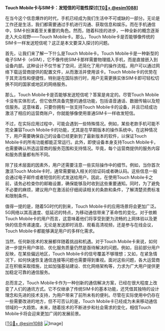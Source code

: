 **Touch Mobile卡与SIM卡：发短信的可能性探讨[[TG💪+ @esim1088](https://t.me/s/esim1088)]**

在当今这个信息爆炸的时代，手机已经成为我们生活中不可或缺的一部分。无论是工作还是生活，我们都需要通过手机进行沟通、获取信息和娱乐。而在手机通信中，SIM卡扮演着至关重要的角色。然而，随着科技的进步，一种全新的概念逐渐走入大众视野——Touch Mobile卡。那么，Touch Mobile卡是否能够像传统的SIM卡一样发送短信呢？这正是本文要深入探讨的问题。

首先，让我们来了解一下什么是Touch Mobile卡。Touch Mobile卡是一种新型的电子SIM卡（eSIM），它不像传统SIM卡那样需要物理插入手机，而是直接嵌入到设备内部。这种设计不仅节省了空间，还简化了用户的操作流程。用户可以通过网络下载运营商提供的配置文件，从而激活并使用该卡。Touch Mobile卡的优势在于其灵活性和便捷性，特别是在国际旅行时，用户无需更换实体SIM卡即可轻松切换不同的国家或地区的网络服务。

那么，Touch Mobile卡是否能够发送短信呢？答案是肯定的。尽管Touch Mobile卡没有实体形式，但它依然具备完整的通信功能，包括语音通话、数据传输以及短信服务。这意味着，只要你拥有一张支持Touch Mobile卡的设备，并且已经成功激活了相应的运营商账户，你就能够像使用普通SIM卡一样收发短信。

不过，在实际应用过程中，可能会遇到一些特殊情况。例如，某些老款手机可能不完全兼容Touch Mobile卡的功能，尤其是在早期版本的操作系统中。在这种情况下，用户需要确保自己的设备已经更新到了最新版本的软件，以保证Touch Mobile卡的所有功能都能正常运行。此外，即使设备本身支持Touch Mobile卡，也需要确认所选运营商的服务范围和支持情况。毕竟，每个运营商提供的服务内容和服务质量都有所不同。

除了技术层面的因素外，用户还需要注意一些实际操作中的细节。例如，当你首次激活Touch Mobile卡时，通常需要输入相关的验证码或者确认码。这些信息一般会通过电子邮件或者短信的形式发送给用户。因此，在使用Touch Mobile卡之前，请务必检查你的邮箱设置，确保能够及时收到这些重要通知。同时，为了避免不必要的麻烦，建议用户在激活前仔细阅读相关的条款和条件，了解清楚资费标准和限制条件。

值得一提的是，随着5G时代的到来，Touch Mobile卡的应用场景将会更加广泛。5G网络以其高速度、低延迟的特点，为移动通信带来了革命性的变化。对于依赖Touch Mobile卡的用户而言，这意味着他们将享受到更为流畅的上网体验以及更快的信息传递速度。无论是发送即时消息、观看高清视频，还是参与在线会议，Touch Mobile卡都能够满足用户的多样化需求。

当然，任何新技术的发展都伴随着挑战和机遇。对于Touch Mobile卡来说，如何进一步提升用户体验、优化服务质量仍然是亟待解决的问题。例如，目前部分用户反映，在某些偏远地区，Touch Mobile卡的信号覆盖不够理想；又如，在紧急情况下，如何快速恢复通信连接等问题也需要得到重视。面对这些问题，各大运营商正在积极采取措施，比如加强基站建设、优化网络架构等，力求为广大用户提供更加稳定可靠的通信服务。

总而言之，Touch Mobile卡作为一种创新的通信解决方案，已经在很大程度上改变了人们的通讯方式。它不仅继承了传统SIM卡的基本功能，还凭借其独特的设计理念和先进的技术支持，为用户带来了前所未有的便利。尽管在实际使用中仍存在一些需要改进的地方，但不可否认的是，Touch Mobile卡已经成为未来移动通信领域的一大趋势。未来，随着技术的不断进步和社会需求的变化，相信Touch Mobile卡将会迎来更加广阔的发展前景。

[[TG💪+ @esim1088](https://t.me/s/esim1088) ![Image](https://i.postimg.cc/4NQfJmqS/Snipaste-2025-05-13-00-14-12.png)]